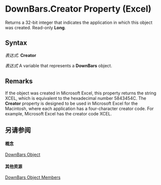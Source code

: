 
# DownBars.Creator Property (Excel)

Returns a 32-bit integer that indicates the application in which this object was created. Read-only  **Long**.


## Syntax

 _表达式_. **Creator**

 _表达式_ A variable that represents a **DownBars** object.


## Remarks

If the object was created in Microsoft Excel, this property returns the string XCEL, which is equivalent to the hexadecimal number 5843454C. The  **Creator** property is designed to be used in Microsoft Excel for the Macintosh, where each application has a four-character creator code. For example, Microsoft Excel has the creator code XCEL.


## 另请参阅


#### 概念


[DownBars Object](23623e02-44c7-a6b2-e3a8-fffc4f7b3164.md)
#### 其他资源


[DownBars Object Members](http://msdn.microsoft.com/library/0bd813b8-2213-ada2-5a3c-e9b96b67cea9%28Office.15%29.aspx)